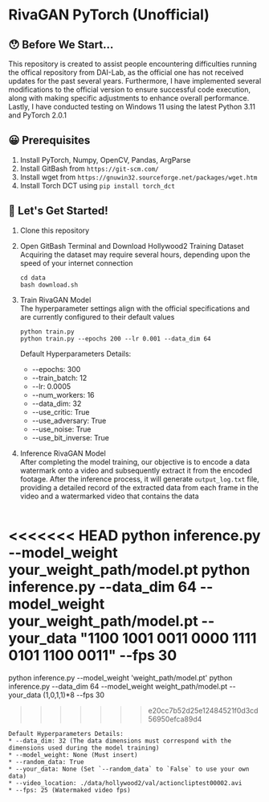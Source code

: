 # RivaGAN PyTorch (Unofficial)

## :hushed: Before We Start...
This repository is created to assist people encountering difficulties running the offical repository from DAI-Lab, as the official one has not received updates for the past several years.
Furthermore, I have implemented several modifications to the official version to ensure successful code execution, along with making specific adjustments to enhance overall performance.
Lastly, I have conducted testing on Windows 11 using the latest Python 3.11 and PyTorch 2.0.1

## :grinning: Prerequisites
1. Install PyTorch, Numpy, OpenCV, Pandas, ArgParse
1. Install GitBash from `https://git-scm.com/`
2. Install wget from `https://gnuwin32.sourceforge.net/packages/wget.htm`
3. Install Torch DCT using `pip install torch_dct`

## :zany_face: Let's Get Started!
1. Clone this repository
2. Open GitBash Terminal and Download Hollywood2 Training Dataset  
   Acquiring the dataset may require several hours, depending upon the speed of your internet connection
   ```
   cd data
   bash download.sh
   ```
4. Train RivaGAN Model  
   The hyperparameter settings align with the official specifications and are currently configured to their default values
   ```
   python train.py 
   python train.py --epochs 200 --lr 0.001 --data_dim 64 
   ```
   Default Hyperparameters Details: 
   * --epochs: 300
   * --train_batch: 12
   * --lr: 0.0005
   * --num_workers: 16
   * --data_dim: 32
   * --use_critic: True
   * --use_adversary: True
   * --use_noise: True
   * --use_bit_inverse: True
5. Inference RivaGAN Model  
   After completing the model training, our objective is to encode a data watermark onto a video and subsequently extract it from the encoded footage. After the inference process, it will generate `output_log.txt` file, providing a detailed record of the extracted data from each frame in the video and a watermarked video that contains the data
   
   ```
<<<<<<< HEAD
   python inference.py --model_weight your_weight_path/model.pt
   python inference.py --data_dim 64 --model_weight your_weight_path/model.pt --your_data "1100 1001 0011 0000 1111 0101 1100 0011" --fps 30
=======
   python inference.py --model_weight 'weight_path/model.pt'
   python inference.py --data_dim 64 --model_weight weight_path/model.pt --your_data (1,0,1,1)*8 --fps 30
>>>>>>> e20cc7b52d25e12484521f0d3cd56950efca89d4
   ```
   Default Hyperparameters Details:    
   * --data_dim: 32 (The data dimensions must correspond with the dimensions used during the model training)
   * --model_weight: None (Must insert)
   * --random_data: True
   * --your_data: None (Set `--random_data` to `False` to use your own data)
   * --video_location: ./data/hollywood2/val/actioncliptest00002.avi
   * --fps: 25 (Watermaked video fps)
